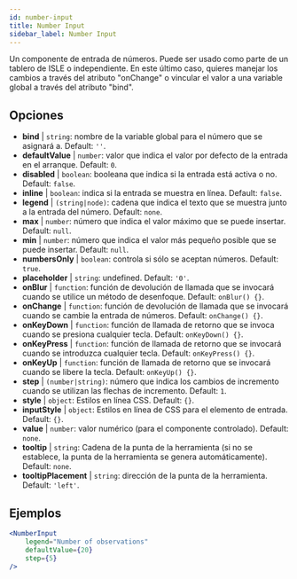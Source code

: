 ```yaml
---
id: number-input
title: Number Input
sidebar_label: Number Input
---
```


Un componente de entrada de números. Puede ser usado como parte de un tablero de ISLE o independiente. En este último caso, quieres manejar los cambios a través del atributo "onChange" o vincular el valor a una variable global a través del atributo "bind".

## Opciones

* __bind__ | `string`: nombre de la variable global para el número que se asignará a. Default: `''`.
* __defaultValue__ | `number`: valor que indica el valor por defecto de la entrada en el arranque. Default: `0`.
* __disabled__ | `boolean`: booleana que indica si la entrada está activa o no. Default: `false`.
* __inline__ | `boolean`: indica si la entrada se muestra en línea. Default: `false`.
* __legend__ | `(string|node)`: cadena que indica el texto que se muestra junto a la entrada del número. Default: `none`.
* __max__ | `number`: número que indica el valor máximo que se puede insertar. Default: `null`.
* __min__ | `number`: número que indica el valor más pequeño posible que se puede insertar. Default: `null`.
* __numbersOnly__ | `boolean`: controla si sólo se aceptan números. Default: `true`.
* __placeholder__ | `string`: undefined. Default: `'0'`.
* __onBlur__ | `function`: función de devolución de llamada que se invocará cuando se utilice un método de desenfoque. Default: `onBlur() {}`.
* __onChange__ | `function`: función de devolución de llamada que se invocará cuando se cambie la entrada de números. Default: `onChange() {}`.
* __onKeyDown__ | `function`: función de llamada de retorno que se invoca cuando se presiona cualquier tecla. Default: `onKeyDown() {}`.
* __onKeyPress__ | `function`: función de llamada de retorno que se invocará cuando se introduzca cualquier tecla. Default: `onKeyPress() {}`.
* __onKeyUp__ | `function`: función de llamada de retorno que se invocará cuando se libere la tecla. Default: `onKeyUp() {}`.
* __step__ | `(number|string)`: número que indica los cambios de incremento cuando se utilizan las flechas de incremento. Default: `1`.
* __style__ | `object`: Estilos en línea CSS. Default: `{}`.
* __inputStyle__ | `object`: Estilos en línea de CSS para el elemento de entrada. Default: `{}`.
* __value__ | `number`: valor numérico (para el componente controlado). Default: `none`.
* __tooltip__ | `string`: Cadena de la punta de la herramienta (si no se establece, la punta de la herramienta se genera automáticamente). Default: `none`.
* __tooltipPlacement__ | `string`: dirección de la punta de la herramienta. Default: `'left'`.


## Ejemplos

```jsx live
<NumberInput
    legend="Number of observations"
    defaultValue={20}
    step={5}
/>
```

